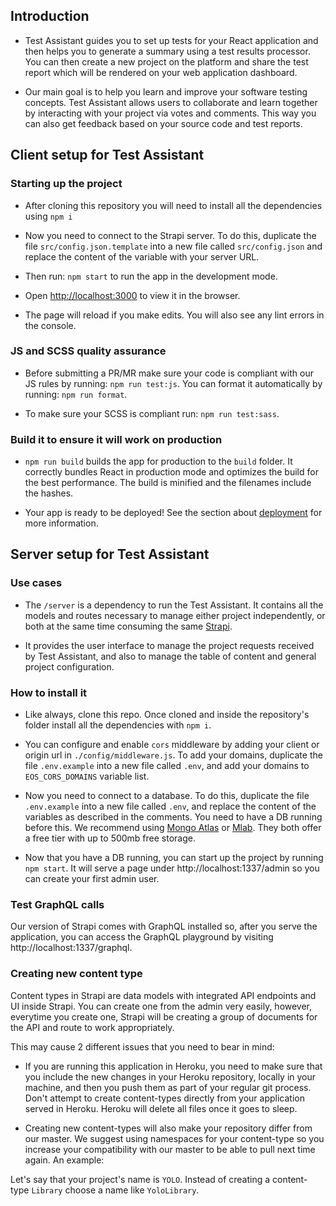 ## Introduction

- Test Assistant guides you to set up tests for your React application and then helps you to generate a summary using a test results processor. You can then create a new project on the platform and share the test report which will be rendered on your web application dashboard.

- Our main goal is to help you learn and improve your software testing concepts. Test Assistant allows users to collaborate and learn together by interacting with your project via votes and comments. This way you can also get feedback based on your source code and test reports.

## Client setup for Test Assistant

### Starting up the project

- After cloning this repository you will need to install all the dependencies using `npm i`

- Now you need to connect to the Strapi server. To do this, duplicate the file `src/config.json.template` into a new file called `src/config.json` and replace the content of the variable with your server URL.

- Then run: `npm start` to run the app in the development mode.

- Open [http://localhost:3000](http://localhost:3000) to view it in the browser.

- The page will reload if you make edits. You will also see any lint errors in the console.

### JS and SCSS quality assurance

- Before submitting a PR/MR make sure your code is compliant with our JS rules by running: `npm run test:js`. You can format it automatically by running: `npm run format`.

- To make sure your SCSS is compliant run: `npm run test:sass`.

### Build it to ensure it will work on production

- `npm run build` builds the app for production to the `build` folder. It correctly bundles React in production mode and optimizes the build for the best performance. The build is minified and the filenames include the hashes.

- Your app is ready to be deployed! See the section about [deployment](https://facebook.github.io/create-react-app/docs/deployment) for more information.

## Server setup for Test Assistant

### Use cases

- The `/server` is a dependency to run the Test Assistant. It contains all the models and routes necessary to manage either project independently, or both at the same time consuming the same [Strapi](https://strapi.io/).

- It provides the user interface to manage the project requests received by Test Assistant, and also to manage the table of content and general project configuration.

### How to install it

- Like always, clone this repo. Once cloned and inside the repository's folder install all the dependencies with `npm i`.

- You can configure and enable `cors` middleware by adding your client or origin url in `./config/middleware.js`. To add your domains, duplicate the file `.env.example` into a new file called `.env`, and add your domains to `EOS_CORS_DOMAINS` variable list.


- Now you need to connect to a database. To do this, duplicate the file `.env.example` into a new file called `.env`, and replace the content of the variables as described in the comments. You need to have a DB running before this. We recommend using [Mongo Atlas](https://account.mongodb.com/) or [Mlab](https://mlab.com/). They both offer a free tier with up to 500mb free storage. 

- Now that you have a DB running, you can start up the project by running `npm start`. It will serve a page under http://localhost:1337/admin so you can create your first admin user.

### Test GraphQL calls

Our version of Strapi comes with GraphQL installed so, after you serve the application, you can access the GraphQL playground by visiting http://localhost:1337/graphql.

### Creating new content type

Content types in Strapi are data models with integrated API endpoints and UI inside Strapi. You can create one from the admin very easily, however, everytime you create one, Strapi will be creating a group of documents for the API and route to work appropriately.

This may cause 2 different issues that you need to bear in mind:

- If you are running this application in Heroku, you need to make sure that you include the new changes in your Heroku repository, locally in your machine, and then you push them as part of your regular git process.
Don't attempt to create content-types directly from your application served in Heroku. Heroku will delete all files once it goes to sleep.

- Creating new content-types will also make your repository differ from our master. We suggest using namespaces for your content-type so you increase your compatibility with our master to be able to pull next time again. An example:

Let's say that your project's name is `YOLO`. Instead of creating a content-type `Library` choose a name like `YoloLibrary`.



